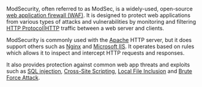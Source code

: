 ModSecurity, often referred to as ModSec, is a widely-used, open-source [web application firewall (WAF)](). It is designed to protect web applications from various types of attacks and vulnerabilities by monitoring and filtering [HTTP Protocol|HTTP]() traffic between a web server and clients. 

ModSecurity is commonly used with the [Apache]() HTTP server, but it does support others such as [Nginx]() and [Microsoft IIS](). It operates based on rules which allows it to inspect and intercept HTTP requests and responses.

It also provides protection against common web app threats and exploits such as [SQL injection](), [Cross-Site Scripting](), [Local File Inclusion]() and [Brute Force Attack]().

